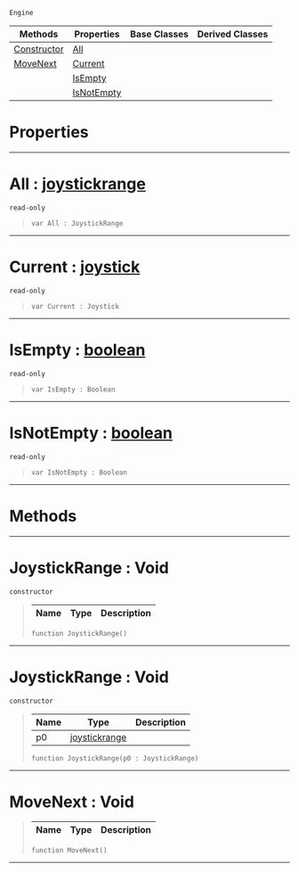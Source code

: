  `Engine`

|Methods|Properties|Base Classes|Derived Classes|
|---|---|---|---|
|[ Constructor](https://github.com/zeroengineteam/ZeroDocs/code_reference/class_reference/joystickrange.markdown#joystickrange-void)|[ All](https://github.com/zeroengineteam/ZeroDocs/code_reference/class_reference/joystickrange.markdown#all-zero-engine-document)| | |
|[ MoveNext](https://github.com/zeroengineteam/ZeroDocs/code_reference/class_reference/joystickrange.markdown#movenext-void)|[ Current](https://github.com/zeroengineteam/ZeroDocs/code_reference/class_reference/joystickrange.markdown#current-zero-engine-docu)| | |
| |[ IsEmpty](https://github.com/zeroengineteam/ZeroDocs/code_reference/class_reference/joystickrange.markdown#isempty-zero-engine-docu)| | |
| |[ IsNotEmpty](https://github.com/zeroengineteam/ZeroDocs/code_reference/class_reference/joystickrange.markdown#isnotempty-zero-engine-d)| | |


 #  Properties


---  
 #  All : [joystickrange](https://github.com/zeroengineteam/ZeroDocs/code_reference/class_reference/joystickrange.markdown)

 `read-only`

> 
> ``` lang=cpp, name=Zilch
> var All : JoystickRange


---  
 #  Current : [joystick](https://github.com/zeroengineteam/ZeroDocs/code_reference/class_reference/joystick.markdown)

 `read-only`

> 
> ``` lang=cpp, name=Zilch
> var Current : Joystick


---  
 #  IsEmpty : [boolean](https://github.com/zeroengineteam/ZeroDocs/code_reference/zilch_base_types/boolean.markdown)

 `read-only`

> 
> ``` lang=cpp, name=Zilch
> var IsEmpty : Boolean


---  
 #  IsNotEmpty : [boolean](https://github.com/zeroengineteam/ZeroDocs/code_reference/zilch_base_types/boolean.markdown)

 `read-only`

> 
> ``` lang=cpp, name=Zilch
> var IsNotEmpty : Boolean


---  
 #  Methods


---  
 #  JoystickRange : Void

 `constructor`

> 
> |Name|Type|Description|
> |---|---|---|
> ``` lang=cpp, name=Zilch
> function JoystickRange()
> ``` 


---  
 #  JoystickRange : Void

 `constructor`

> 
> |Name|Type|Description|
> |---|---|---|
> |p0|[joystickrange](https://github.com/zeroengineteam/ZeroDocs/code_reference/class_reference/joystickrange.markdown)| |
> ``` lang=cpp, name=Zilch
> function JoystickRange(p0 : JoystickRange)
> ``` 


---  
 #  MoveNext : Void

> 
> |Name|Type|Description|
> |---|---|---|
> ``` lang=cpp, name=Zilch
> function MoveNext()
> ``` 


---  
 

 